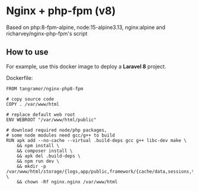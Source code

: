 # Nginx + php-fpm (v8)

Based on php:8-fpm-alpine, node:15-alpine3.13, nginx:alpine and richarvey/nginx-php-fpm's script

## How to use

For example, use this docker image to deploy a **Laravel 8** project.

Dockerfile:

```
FROM tangramor/nginx-php8-fpm

# copy source code
COPY . /var/www/html

# replace default web root
ENV WEBROOT "/var/www/html/public"

# download required node/php packages, 
# some node modules need gcc/g++ to build
RUN apk add --no-cache --virtual .build-deps gcc g++ libc-dev make \
    && npm install \
    && composer install \
    && apk del .build-deps \
    && npm run dev \
    && mkdir -p /var/www/html/storage/{logs,app/public,framework/{cache/data,sessions,testing,views}} \
    && chown -Rf nginx.nginx /var/www/html
```
